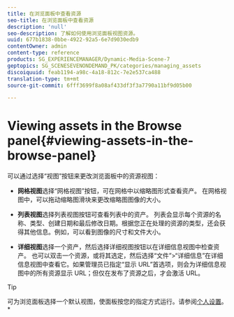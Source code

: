 ```yaml
---
title: 在浏览面板中查看资源
seo-title: 在浏览面板中查看资源
description: 'null'
seo-description: 了解如何使用浏览面板视图资源。
uuid: 677b1838-0bbe-4922-92a5-6e7d9030edb9
contentOwner: admin
content-type: reference
products: SG_EXPERIENCEMANAGER/Dynamic-Media-Scene-7
geptopics: SG_SCENESEVENONDEMAND_PK/categories/managing_assets
discoiquuid: feab1194-a98c-4a18-812c-7e2e537ca488
translation-type: tm+mt
source-git-commit: 6fff3699f8a08af433df3f3a7790a11bf9d05b00

---
```



# Viewing assets in the Browse panel{#viewing-assets-in-the-browse-panel}

可以通过选择“视图”按钮来更改浏览面板中的资源视图：

* **网格视图**&#x200B;选择“网格视图”按钮，可在网格中以缩略图形式查看资产。 在网格视图中，可以拖动缩略图滑块来更改缩略图图像的大小。

* **列表视图**&#x200B;选择列表视图按钮可查看列表中的资产。 列表会显示每个资源的名称、类型、创建日期和最后修改日期。根据您正在处理的资源的类型，还会获得其他信息。例如，可以看到图像的尺寸和文件大小。

* **详细视图**&#x200B;选择一个资产，然后选择详细视图按钮以在详细信息视图中检查资产。 也可以双击一个资源，或将其选定，然后选择“文件”>“详细信息”在详细信息视图中查看它。如果管理员已指定“显示 URL”首选项，则会为详细信息视图中的所有资源显示 URL；但仅在发布了资源之后，才会激活 URL。

>[!TIP]
>
>可为浏览面板选择一个默认视图，使面板按您的指定方式运行。请参阅[个人设置](personal-setup.md#personal_setup)。*
